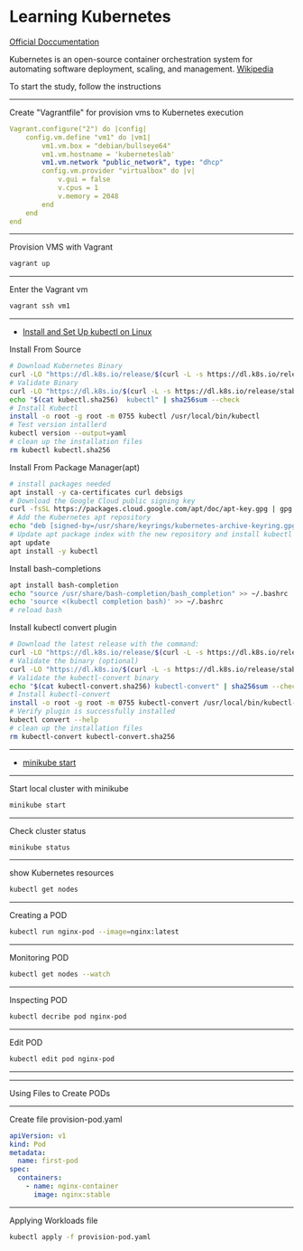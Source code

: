 # Learning Kubernetes

[Official Doccumentation](https://kubernetes.io/docs/home/)

Kubernetes is an open-source container orchestration system for automating software deployment, scaling, and management. [Wikipedia](https://en.wikipedia.org/wiki/Kubernetes)

To start the study, follow the instructions

---
Create "Vagrantfile" for provision vms to Kubernetes execution

```yaml
Vagrant.configure("2") do |config|
    config.vm.define "vm1" do |vm1|
        vm1.vm.box = "debian/bullseye64"
        vm1.vm.hostname = 'kuberneteslab'
        vm1.vm.network "public_network", type: "dhcp"
        config.vm.provider "virtualbox" do |v|
            v.gui = false
            v.cpus = 1
            v.memory = 2048
        end
    end
end
```

---
Provision VMS with Vagrant

```bash
vagrant up
```

---
Enter the Vagrant vm

```bash
vagrant ssh vm1
```

---

- [Install and Set Up kubectl on Linux](https://kubernetes.io/docs/tasks/tools/install-kubectl-linux/)

Install From Source

```bash
# Download Kubernetes Binary
curl -LO "https://dl.k8s.io/release/$(curl -L -s https://dl.k8s.io/release/stable.txt)/bin/linux/amd64/kubectl"
# Validate Binary
curl -LO "https://dl.k8s.io/$(curl -L -s https://dl.k8s.io/release/stable.txt)/bin/linux/amd64/kubectl.sha256"
echo "$(cat kubectl.sha256)  kubectl" | sha256sum --check
# Install Kubectl
install -o root -g root -m 0755 kubectl /usr/local/bin/kubectl
# Test version intallerd
kubectl version --output=yaml
# clean up the installation files
rm kubectl kubectl.sha256
```

Install From Package Manager(apt)

```bash
# install packages needed
apt install -y ca-certificates curl debsigs
# Download the Google Cloud public signing key
curl -fsSL https://packages.cloud.google.com/apt/doc/apt-key.gpg | gpg --dearmor -o /usr/share/keyrings/kubernetes-archive-keyring.gpg
# Add the Kubernetes apt repository
echo "deb [signed-by=/usr/share/keyrings/kubernetes-archive-keyring.gpg] https://apt.kubernetes.io/ kubernetes-xenial main" > /etc/apt/sources.list.d/kubernetes.list
# Update apt package index with the new repository and install kubectl
apt update
apt install -y kubectl
```

Install bash-completions

```bash
apt install bash-completion
echo "source /usr/share/bash-completion/bash_completion" >> ~/.bashrc
echo 'source <(kubectl completion bash)' >> ~/.bashrc
# reload bash
```

Install kubectl convert plugin

```bash
# Download the latest release with the command:
curl -LO "https://dl.k8s.io/release/$(curl -L -s https://dl.k8s.io/release/stable.txt)/bin/linux/amd64/kubectl-convert"
# Validate the binary (optional)
curl -LO "https://dl.k8s.io/$(curl -L -s https://dl.k8s.io/release/stable.txt)/bin/linux/amd64/kubectl-convert.sha256"
# Validate the kubectl-convert binary
echo "$(cat kubectl-convert.sha256) kubectl-convert" | sha256sum --check
# Install kubectl-convert
install -o root -g root -m 0755 kubectl-convert /usr/local/bin/kubectl-convert
# Verify plugin is successfully installed
kubectl convert --help
# clean up the installation files
rm kubectl-convert kubectl-convert.sha256
```

---
- [minikube start](https://minikube.sigs.k8s.io/docs/start/)

---
Start local cluster with minikube

```bash
minikube start
```

---
Check cluster status

```bash
minikube status
```

---
show Kubernetes resources

```bash
kubectl get nodes 
```

---
Creating a POD

```bash
kubectl run nginx-pod --image=nginx:latest
```

---
Monitoring POD

```bash
kubectl get nodes --watch
```

---
Inspecting POD

```bash
kubectl decribe pod nginx-pod
```

---
Edit POD

```bash
kubectl edit pod nginx-pod
```

---
---

Using Files to Create PODs

---
Create file provision-pod.yaml

```yaml
apiVersion: v1
kind: Pod
metadata:
  name: first-pod
spec:
  containers:
    - name: nginx-container
      image: nginx:stable
```

---
Applying Workloads file

```bash
kubectl apply -f provision-pod.yaml
```
